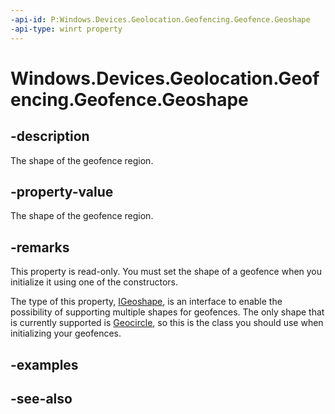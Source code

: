 ```yaml
---
-api-id: P:Windows.Devices.Geolocation.Geofencing.Geofence.Geoshape
-api-type: winrt property
---
```


<!-- Property syntax
public Windows.Devices.Geolocation.IGeoshape Geoshape { get; }
-->

# Windows.Devices.Geolocation.Geofencing.Geofence.Geoshape

## -description
The shape of the geofence region.

## -property-value
The shape of the geofence region.

## -remarks
This property is read-only. You must set the shape of a geofence when you initialize it using one of the constructors.

The type of this property, [IGeoshape](../windows.devices.geolocation/igeoshape.md), is an interface to enable the possibility of supporting multiple shapes for geofences. The only shape that is currently supported is [Geocircle](../windows.devices.geolocation/geocircle.md), so this is the class you should use when initializing your geofences.

## -examples

## -see-also
